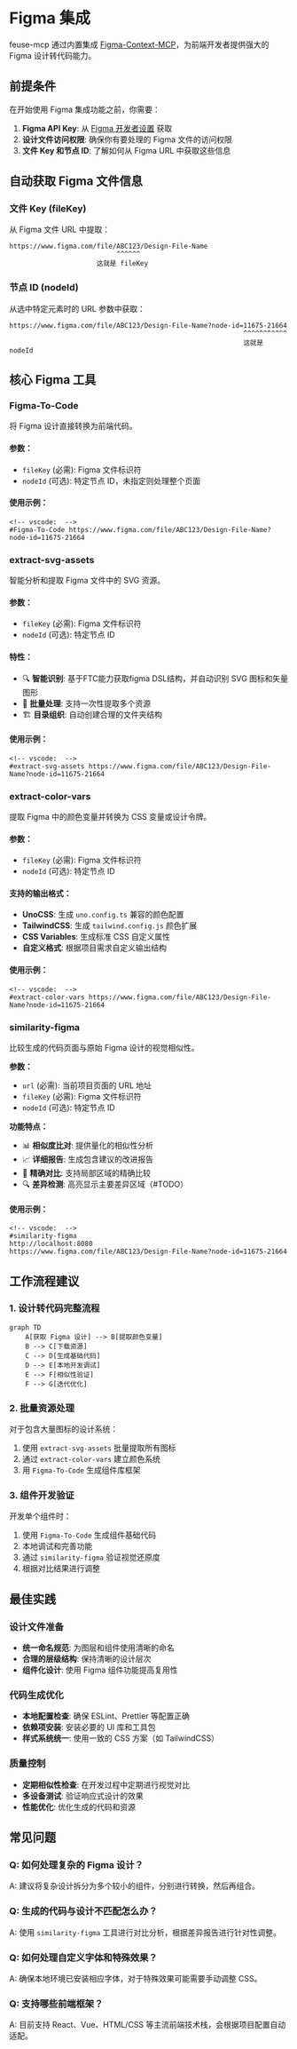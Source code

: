 # Figma 集成

feuse-mcp 通过内置集成 [Figma-Context-MCP](https://github.com/GLips/Figma-Context-MCP/discussions)，为前端开发者提供强大的 Figma 设计转代码能力。

## 前提条件

在开始使用 Figma 集成功能之前，你需要：

1. **Figma API Key**: 从 [Figma 开发者设置](https://www.figma.com/developers/api#authentication) 获取
2. **设计文件访问权限**: 确保你有要处理的 Figma 文件的访问权限
3. **文件 Key 和节点 ID**: 了解如何从 Figma URL 中获取这些信息

## 自动获取 Figma 文件信息

### 文件 Key (fileKey)
从 Figma 文件 URL 中提取：
```
https://www.figma.com/file/ABC123/Design-File-Name
                           ^^^^^^
                      这就是 fileKey
```

### 节点 ID (nodeId)
从选中特定元素时的 URL 参数中获取：
```
https://www.figma.com/file/ABC123/Design-File-Name?node-id=11675-21664
                                                           ^^^^^^^^^^^
                                                           这就是 nodeId
```

## 核心 Figma 工具

### Figma-To-Code
将 Figma 设计直接转换为前端代码。

#### **参数：**
- `fileKey` (必需): Figma 文件标识符
- `nodeId` (可选): 特定节点 ID，未指定则处理整个页面


#### **使用示例：**

```
<!-- vscode:  -->
#Figma-To-Code https://www.figma.com/file/ABC123/Design-File-Name?node-id=11675-21664
```


### extract-svg-assets
智能分析和提取 Figma 文件中的 SVG 资源。

#### **参数：**
- `fileKey` (必需): Figma 文件标识符
- `nodeId` (可选): 特定节点 ID

#### **特性：**
- 🔍 **智能识别**: 基于FTC能力获取figma DSL结构，并自动识别 SVG 图标和矢量图形
- 📁 **批量处理**: 支持一次性提取多个资源
- 🏗️ **目录组织**: 自动创建合理的文件夹结构

#### **使用示例：**

```
<!-- vscode:  -->
#extract-svg-assets https://www.figma.com/file/ABC123/Design-File-Name?node-id=11675-21664
```

### extract-color-vars
提取 Figma 中的颜色变量并转换为 CSS 变量或设计令牌。

#### **参数：**
- `fileKey` (必需): Figma 文件标识符
- `nodeId` (可选): 特定节点 ID

#### **支持的输出格式：**
- **UnoCSS**: 生成 `uno.config.ts` 兼容的颜色配置
- **TailwindCSS**: 生成 `tailwind.config.js` 颜色扩展
- **CSS Variables**: 生成标准 CSS 自定义属性
- **自定义格式**: 根据项目需求自定义输出结构

#### **使用示例：**

```
<!-- vscode:  -->
#extract-color-vars https://www.figma.com/file/ABC123/Design-File-Name?node-id=11675-21664
```

### similarity-figma
比较生成的代码页面与原始 Figma 设计的视觉相似性。

**参数：**
- `url` (必需): 当前项目页面的 URL 地址
- `fileKey` (必需): Figma 文件标识符
- `nodeId` (可选): 特定节点 ID

**功能特点：**
- 📊 **相似度比对**: 提供量化的相似性分析
- 📈 **详细报告**: 生成包含建议的改进报告
- 🎯 **精确对比**: 支持局部区域的精确比较
- 🔍 **差异检测**: 高亮显示主要差异区域（#TODO）

#### **使用示例：**

```
<!-- vscode:  -->
#similarity-figma 
http://localhost:8080
https://www.figma.com/file/ABC123/Design-File-Name?node-id=11675-21664
```

## 工作流程建议

### 1. 设计转代码完整流程
```mermaid
graph TD
    A[获取 Figma 设计] --> B[提取颜色变量]
    B --> C[下载资源]
    C --> D[生成基础代码]
    D --> E[本地开发调试]
    E --> F[相似性验证]
    F --> G[迭代优化]
```

### 2. 批量资源处理
对于包含大量图标的设计系统：
1. 使用 `extract-svg-assets` 批量提取所有图标
2. 通过 `extract-color-vars` 建立颜色系统
3. 用 `Figma-To-Code` 生成组件库框架

### 3. 组件开发验证
开发单个组件时：
1. 使用 `Figma-To-Code` 生成组件基础代码
2. 本地调试和完善功能
3. 通过 `similarity-figma` 验证视觉还原度
4. 根据对比结果进行调整

## 最佳实践

### 设计文件准备
- **统一命名规范**: 为图层和组件使用清晰的命名
- **合理的层级结构**: 保持清晰的设计层次
- **组件化设计**: 使用 Figma 组件功能提高复用性

### 代码生成优化
- **本地配置检查**: 确保 ESLint、Prettier 等配置正确
- **依赖项安装**: 安装必要的 UI 库和工具包
- **样式系统统一**: 使用一致的 CSS 方案（如 TailwindCSS）

### 质量控制
- **定期相似性检查**: 在开发过程中定期进行视觉对比
- **多设备测试**: 验证响应式设计的效果
- **性能优化**: 优化生成的代码和资源

## 常见问题

### Q: 如何处理复杂的 Figma 设计？
A: 建议将复杂设计拆分为多个较小的组件，分别进行转换，然后再组合。

### Q: 生成的代码与设计不匹配怎么办？
A: 使用 `similarity-figma` 工具进行对比分析，根据差异报告进行针对性调整。

### Q: 如何处理自定义字体和特殊效果？
A: 确保本地环境已安装相应字体，对于特殊效果可能需要手动调整 CSS。

### Q: 支持哪些前端框架？
A: 目前支持 React、Vue、HTML/CSS 等主流前端技术栈，会根据项目配置自动适配。
